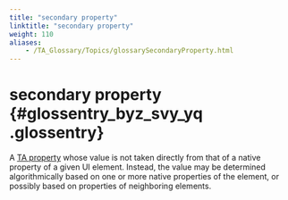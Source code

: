 ```yaml
--- 
title: "secondary property"
linktitle: "secondary property"
weight: 110
aliases: 
    - /TA_Glossary/Topics/glossarySecondaryProperty.html
---
```

# secondary property {#glossentry_byz_svy_yq .glossentry}

A [TA property](glossaryTAProperty.html) whose value is not taken directly from that of a native property of a given UI element. Instead, the value may be determined algorithmically based on one or more native properties of the element, or possibly based on properties of neighboring elements.

